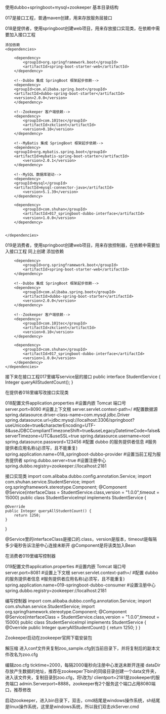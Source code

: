 使用dubbo+springboot+mysql+zookeeper
基本目录结构
 
017是接口工程，普通maven创建，用来存放服务层接口
 
018是提供者，使用springboot创建web项目，用来存放接口实现类，在依赖中需要加入接口工程

	添加依赖
	<dependencies>
<!--        Springboot起步依赖-->
        <dependency>
            <groupId>org.springframework.boot</groupId>
            <artifactId>spring-boot-starter-web</artifactId>
        </dependency>

        <!--Dubbo 集成 SpringBoot 框架起步依赖-->
        <dependency>
        <groupId>com.alibaba.spring.boot</groupId>
        <artifactId>dubbo-spring-boot-starter</artifactId>
        <version>2.0.0</version>
        </dependency>

        <!--Zookeeper 客户端依赖-->
        <dependency>
            <groupId>com.101tec</groupId>
            <artifactId>zkclient</artifactId>
            <version>0.10</version>
        </dependency>

        <!--MyBatis 集成 SpringBoot 框架起步依赖-->
        <dependency>
        <groupId>org.mybatis.spring.boot</groupId>
        <artifactId>mybatis-spring-boot-starter</artifactId>
            <version>2.0.1</version>
        </dependency>

        <!--MySQL 数据库驱动-->
        <dependency>
        <groupId>mysql</groupId>
        <artifactId>mysql-connector-java</artifactId>
            <version>5.1.39</version>
        </dependency>
<!--        接口工程-->
        <dependency>
            <groupId>com.shuhan</groupId>
            <artifactId>017_springboot-dubbo-interface</artifactId>
            <version>1.0.0</version>
        </dependency>


    </dependencies>


019是消费者，使用springboot创建web项目，用来存放控制器，在依赖中需要加入接口工程
同上创建
添加依赖
<dependencies>
<!--        springboot起步依赖-->
        <dependency>
            <groupId>org.springframework.boot</groupId>
            <artifactId>spring-boot-starter-web</artifactId>
        </dependency>

        <!--Dubbo 集成 SpringBoot 框架起步依赖-->
        <dependency>
            <groupId>com.alibaba.spring.boot</groupId>
            <artifactId>dubbo-spring-boot-starter</artifactId>
            <version>2.0.0</version>
        </dependency>

        <!--Zookeeper 客户端依赖-->
        <dependency>
            <groupId>com.101tec</groupId>
            <artifactId>zkclient</artifactId>
            <version>0.10</version>
        </dependency>
<!--        接口工程-->
        <dependency>
            <groupId>com.shuhan</groupId>
            <artifactId>017_springboot-dubbo-interface</artifactId>
            <version>1.0.0</version>
        </dependency>
    </dependencies>

接下来在接口工程017里编写service层的接口
public interface StudentService {
    Integer queryAllStudentCount();
}


在提供者018里编写改接口实现类

018配置文件application.properties
#设置内嵌 Tomcat 端口号
 server.port=8090 
#设置上下文根
 server.servlet.context-path=/
#配置数据源
 spring.datasource.driver-class-name=com.mysql.jdbc.Driver
 spring.datasource.url=jdbc:mysql://localhost:3306/springboot?useUnicode=true&characterEncoding=UTF-8&useJDBCCompliantTimezoneShift=true&useLegacyDatetimeCode=false&serverTimezone=UTC&useSSL=true
 spring.datasource.username=root
 spring.datasource.password=123456
#配置 dubbo 的服务提供者信息 #服务提供者应用名称(必须写，且不能重复)
 spring.application.name=018_springboot-dubbo-provider
#设置当前工程为服务提供者
 spring.dubbo.server=true
#设置注册中心
 spring.dubbo.registry=zookeeper://localhost:2181

 

接口实现类
import com.alibaba.dubbo.config.annotation.Service;
import com.shuhan.service.StudentService;
import org.springframework.stereotype.Component;
@Component
@Service(interfaceClass = StudentService.class,version = "1.0.0",timeout = 15000)
public class StudentServiceImpl implements StudentService {

    @Override
    public Integer queryAllStudentCount() {
        return 1250;
    }
}

@Service里的interfaceClass是接口的.class，version是版本，timeout是每隔多少毫秒告诉注册中心连接未断开
@Component是将该类加入Bean


在消费者019里编写控制器

019配置文件application.properties
#设置内嵌 Tomcat 端口号
server.port=8081
#设置上下文根
server.servlet.context-path=/
#配置 dubbo 的服务提供者信息 #服务提供者应用名称(必须写，且不能重复)
spring.application.name=019-springboot-dubbo-consumer
#设置注册中心
spring.dubbo.registry=zookeeper://localhost:2181

编写控制器
import com.alibaba.dubbo.config.annotation.Service;
import com.shuhan.service.StudentService;
import org.springframework.stereotype.Component;
@Component
@Service(interfaceClass = StudentService.class,version = "1.0.0",timeout = 15000)
public class StudentServiceImpl implements StudentService {
    @Override
    public Integer queryAllStudentCount() {
        return 1250;
    }
}




Zookeeper启动在zookeeper官网下载安装包
 
解压缩
进入conf文件夹复制zoo_sample.cfg到当前目录下，并将复制后的副本文件改名为zoo.cfg
 
编辑zoo.cfg
 ticktime=2000，每隔2000毫秒向注册中心发送未断开连接
 dataDir存放产生数据的地址，推荐在zookeeper下bin的同级目录创建一个data文件夹，进入该文件夹，复制目录到zoo.cfg，将\改为/
 clientport=2181是zookeeper的服务端口
 admin.Serverport=8888，zookeeper有2个服务这个端口占用8080端口，推荐修改
 
启动zookeeper，进入bin目录下，双击，cmd结尾是windows操作系统，sh结尾是linux操作系统，这里是windows系统，所以我们双击zkServer.cmd
 
